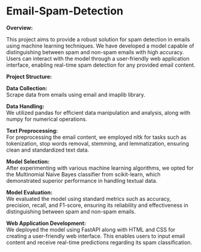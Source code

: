 # Email-Spam-Detection

**Overview:**

This project aims to provide a robust solution for spam detection in emails using machine learning techniques. We have developed a model capable of distinguishing between spam and non-spam emails with high accuracy. Users can interact with the model through a user-friendly web application interface, enabling real-time spam detection for any provided email content.

**Project Structure:**

**Data Collection:**
  <br>Scrape data from emails using email and imaplib library.
  
**Data Handling:**
  <br>We utilized pandas for efficient data manipulation and analysis, along with numpy for numerical operations.

**Text Preprocessing:**
  <br>For preprocessing the email content, we employed nltk for tasks such as tokenization, stop words removal, stemming, and lemmatization, ensuring clean and standardized text data.

**Model Selection:**
  <br>After experimenting with various machine learning algorithms, we opted for the Multinomial Naive Bayes classifier from scikit-learn, which demonstrated superior performance in handling textual data.

**Model Evaluation:**
  <br>We evaluated the model using standard metrics such as accuracy, precision, recall, and F1-score, ensuring its reliability and effectiveness in distinguishing between spam and non-spam emails.

**Web Application Development:**
  <br>We deployed the model using FastAPI along with HTML and CSS for creating a user-friendly web interface. This enables users to input email content and receive real-time predictions regarding its spam classification.

